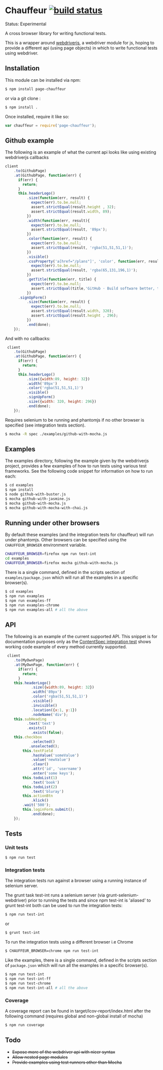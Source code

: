 # Chauffeur [![build status](https://secure.travis-ci.org/lawrencec/chauffeur.png)](http://travis-ci.org/lawrencec/chauffeur)

Status: Experimental

A cross browser library for writing functional tests.

This is a wrapper around [webdriverjs](https://github.com/camme/webdriverjs/), a webdriver module for js, hoping to provide a
different api (using page objects) in which to write functional tests using webdriver.

## Installation

This module can be installed via npm:

``` bash
$ npm install page-chauffeur
```

or via a git clone :

``` bash
$ npm install .
```

Once installed, require it like so:

``` js
var chauffeur = require('page-chauffeur');
```

## Github example

The following is an example of what the current api looks like using existing webdriverjs callbacks

``` js
client
    .to(GithubPage)
    .at(GithubPage, function(err) {
      if(err) {
        return;
      }
      this.headerLogo()
          .size(function(err, result) {
            expect(err).to.be.null;
            assert.strictEqual(result.height , 32);
            assert.strictEqual(result.width, 89);
          })
          .width(function(err, result){
            expect(err).to.be.null;
            assert.strictEqual(result, '89px');
          })
          .color(function(err, result) {
            expect(err).to.be.null;
            assert.strictEqual(result, 'rgba(51,51,51,1)');
          })
          .visible()
          .cssProperty('a[href="/plans"]', 'color', function(err, result) {
            expect(err).to.be.null;
            assert.strictEqual(result, 'rgba(65,131,196,1)');
          })
          .getTitle(function(err, title) {
            expect(err).to.be.null;
            assert.strictEqual(title,'GitHub · Build software better, together.');
          })
      .signUpForm()
          .size(function(err, result) {
            expect(err).to.be.null;
            assert.strictEqual(result.width, 320);
            assert.strictEqual(result.height , 296);
          })
          .end(done);
    });
```

And with no callbacks:

``` js
 client
    .to(GithubPage)
    .at(GithubPage, function(err) {
      if(err) {
        return;
      }
      this.headerLogo()
          .size({width:89, height: 32})
          .width('89px')
          .color('rgba(51,51,51,1)')
          .visible()
          .signUpForm()
          .size({width: 320, height: 296})
          .end(done);
    });
```
Requires selenium to be running and phantomjs if no other browser is specified (see integration tests section).

``` bash
$ mocha -R spec ./examples/github-with-mocha.js
```

## Examples

The examples directory, following the example given by the webdriverjs project, provides a few examples of how to run tests using various test frameworks. See the following code snippet for information on how to run each:

``` bash
$ cd examples
$ npm install
$ node github-with-buster.js 
$ mocha github-with-jasmine.js
$ mocha github-with-mocha.js
$ mocha github-with-mocha-with-chai.js
```

## Running under other browsers

By default these examples (and the integration tests for chauffeur) will run under phantomjs. Other browsers can be specified using the <code>CHAUFFEUR_BROWSER</code> environment variable.

``` bash
CHAUFFEUR_BROWSER=firefox npm run test-int
cd examples
CHAUFFEUR_BROWSER=firefox mocha github-with-mocha.js
```

There is a single command, defined in the scripts section of <code>examples/package.json</code> which will run all the examples in a specific browser(s).

``` bash
$ cd examples
$ npm run examples
$ npm run examples-ff
$ npm run examples-chrome
$ npm run examples-all # all the above
```

## API

The following is an example of the current supported API. This snippet is for documentation purposes only as the [ContentSpec integration test](https://github.com/lawrencec/chauffeur/blob/master/test/integration/contentSpec.js) shows working code example of every method currently supported.

``` js
 client
    .to(MyOwnPage)
    .at(MyOwnPage, function(err) {
      if(err) {
        return;
      }
 	this.headerLogo()
            .size({width:89, height: 32})
            .width('89px')
            .color('rgba(51,51,51,1)')
            .visible()
            .invisible()
            .location({x:1, y:1})
            .nodeName('div');
	this.subHeading
	      .text('text')
	      .exists()
            .exists(false);
	this.checkbox
            .selected()
           .unselected();
        this.textField
            .hasValue('someValue')
            .value('newValue')
            .clear()
            .attr('id', 'username')
            .enter('some keys');
        this.todoList(1)
            .text('book')
        this.todoList(2)
            .text('bluray')      
        this.actionBtn
            .klick()
	    .wait('500');
        this.loginForm.submit();     
            .end(done);
    });
```


## Tests

### Unit tests

``` bash
$ npm run test
```

### Integration tests

The integration tests run against a browser using a running instance of selenium server.

The grunt task test-int runs a selenium server (via grunt-selenium-webdriver) prior to running the tests and since npm test-int is 'aliased' to grunt test-int both can be used to run the integration tests:

``` bash
$ npm run test-int
```

or 
``` bash
$ grunt test-int
```

To run the integration tests using a different browser i.e Chrome

``` bash
$ CHAUFFEUR_BROWSER=chrome npm run test-int
```

Like the examples, there is a single command, defined in the scripts section of <code>package.json</code> which will run all the examples in a specific browser(s).

``` bash
$ npm run test-int
$ npm run test-int-ff
$ npm run test-chrome
$ npm run test-int-all # all the above
```


### Coverage

A coverage report can be found in target/lcov-report/index.html after the following command (requires global and non-global install of mocha)

``` bash
$ npm run coverage
```

## Todo

- <del>Expose more of the webdriver api with nicer syntax</del>
- <del>Allow nested page modules</del>
- <del>Provide examples using test runners other than Mocha</del>


